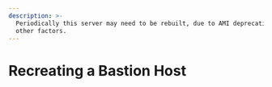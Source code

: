 ```yaml
---
description: >-
  Periodically this server may need to be rebuilt, due to AMI deprecations, or
  other factors.
---
```


# Recreating a Bastion Host

